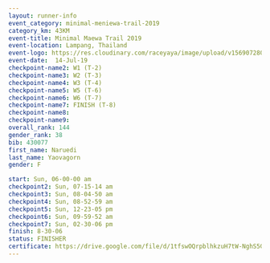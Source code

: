 ```yaml
---
layout: runner-info 
event_category: minimal-meniewa-trail-2019 
category_km: 43KM 
event-title: Minimal Maewa Trail 2019 
event-location: Lampang, Thailand 
event-logo: https://res.cloudinary.com/raceyaya/image/upload/v1569072805/logo/minimal-trail_ktnvsp.jpg 
event-date:  14-Jul-19 
checkpoint-name2: W1 (T-2) 
checkpoint-name3: W2 (T-3) 
checkpoint-name4: W3 (T-4) 
checkpoint-name5: W5 (T-6) 
checkpoint-name6: W6 (T-7) 
checkpoint-name7: FINISH (T-8) 
checkpoint-name8: 
checkpoint-name9: 
overall_rank: 144
gender_rank: 38
bib: 430077
first_name: Naruedi
last_name: Yaovagorn
gender: F

start: Sun, 06-00-00 am
checkpoint2: Sun, 07-15-14 am
checkpoint3: Sun, 08-04-50 am
checkpoint4: Sun, 08-52-59 am
checkpoint5: Sun, 12-23-05 pm
checkpoint6: Sun, 09-59-52 am
checkpoint7: Sun, 02-30-06 pm
finish: 8-30-06
status: FINISHER
certificate: https://drive.google.com/file/d/1tfswOQrpblhkzuH7tW-NghS5GKfJW7DI/view?usp=sharing
---
```

